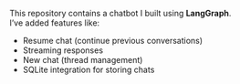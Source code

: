 This repository contains a chatbot I built using **LangGraph**.  
I’ve added features like:  
- Resume chat (continue previous conversations)  
- Streaming responses  
- New chat (thread management)  
- SQLite integration for storing chats  
 
